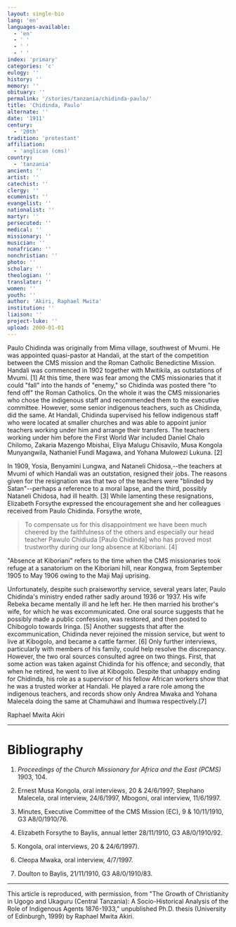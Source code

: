 ```yaml
---
layout: single-bio
lang: 'en'
languages-available:
  - 'en'
  - ' '
  - ' '
  - ' '
index: 'primary'
categories: 'c'
eulogy: ''
history: ''
memory: ''
obituary: ''
permalink: '/stories/tanzania/chidinda-paulo/'
title: 'Chidinda, Paulo'
alternate: ''
date: '1911'
century:
  - '20th'
tradition: 'protestant'
affiliation:
  - 'anglican (cms)'
country:
  - 'tanzania'
ancient: ''
artist: ''
catechist: ''
clergy: ''
ecumenist: ''
evangelist: ''
nationalist: ''
martyr: ''
persecuted: ''
medical: ''
missionary: ''
musician: ''
nonafrican: ''
nonchristian: ''
photo: ''
scholar: ''
theologian: ''
translator: ''
women: ''
youth: ''
author: 'Akiri, Raphael Mwita'
institution: ''
liaison: ''
project-luke: ''
upload: 2000-01-01
---
```



Paulo Chidinda was originally from Mima village, southwest of Mvumi. He was appointed quasi-pastor at Handali, at the start of the competition between the CMS mission and the Roman Catholic Benedictine Mission. Handali was commenced in 1902 together with Mwitikila, as outstations of Mvumi. [1]  At this time, there was fear among the CMS missionaries that it could "fall" into the hands of "enemy," so Chidinda was posted there "to fend off" the Roman Catholics. On the whole it was the CMS missionaries who chose the indigenous staff and recommended them to the executive committee. However, some senior indigenous teachers, such as Chidinda, did the same. At Handali, Chidinda supervised his fellow indigenous staff who were located at smaller churches and was able to appoint junior teachers working under him and arrange their transfers. The teachers working under him before the First World War included Daniel Chalo Chilomo, Zakaria Mazengo Mbishai, Eliya Malugu Chisavilo, Musa Kongola Munyangwila, Nathaniel Fundi Magawa, and Yohana Mulowezi Lukuna. [2]

In 1909, Yosia, Benyamini Lungwa, and Nataneli Chidosa,--the teachers at Mvumi of which Handali was an outstation, resigned their jobs. The reasons given for the resignation was that two of the teachers were "blinded by Satan"--perhaps a reference to a moral lapse, and the third, possibly Nataneli Chidosa, had ill health. [3] While lamenting these resignations, Elizabeth Forsythe expressed the encouragement she and her colleagues received from Paulo Chidinda. Forsythe wrote,

> To compensate us for this disappointment we have been much cheered by the faithfulness of the others and especially our head teacher Pawulo Chidiuda [Paulo Chidinda] who has proved most trustworthy during our long absence at Kiboriani. [4]

"Absence at Kiboriani" refers to the time when the CMS missionaries took refuge at a sanatorium on the Kiboriani hill, near Kongwa, from September 1905 to May 1906 owing to the Maji Maji uprising.

Unfortunately, despite such praiseworthy service, several years later, Paulo Chidinda's ministry ended rather sadly around 1936 or 1937. His wife Rebeka became mentally ill and he left her. He then married his brother's wife, for which he was excommunicated. One oral source suggests that he possibly made a public confession, was restored, and then posted to Chibogolo towards Iringa. [5] Another suggests that after the excommunication, Chidinda never rejoined the mission service, but went to live at Kibogolo, and became a cattle farmer. [6]  Only further interviews, particularly with members of his family, could help resolve the discrepancy. However, the two oral sources consulted agree on two things. First, that some action was taken against Chidinda for his offence; and secondly, that when he retired, he went to live at Kibogolo. Despite that unhappy ending for Chidinda, his role as a supervisor of his fellow African workers show that he was a trusted worker at Handali. He played a rare role among the indigenous teachers, and records show only Andrea Mwaka and Yohana Malecela doing the same at Chamuhawi and Ihumwa respectively.[7]

Raphael Mwita Akiri

---

# Bibliography

1. *Proceedings of the Church Missionary for Africa and the East (PCMS)* 1903, 104.

2. Ernest Musa Kongola, oral interviews, 20 &amp; 24/6/1997; Stephano Malecela, oral interview, 24/6/1997, Mbogoni, oral interview, 11/6/1997.

3. Minutes, Executive Committee of the CMS Mission (EC), 9 &amp; 10/11/1910, G3 A8/0/1910/76.

4. Elizabeth Forsythe to Baylis, annual letter 28/11/1910, G3 A8/0/1910/92.

5. Kongola, oral interviews, 20 &amp; 24/6/1997).

6. Cleopa Mwaka, oral interview, 4/7/1997.

7. Doulton to Baylis, 21/11/1910, G3 A8/0/1910/83.

---

This article is reproduced, with permission, from "The Growth of Christianity
in Ugogo and Ukaguru (Central Tanzania): A Socio-Historical Analysis of the Role of Indigenous Agents
1876-1933," unpublished Ph.D. thesis (University of Edinburgh, 1999) by Raphael Mwita Akiri.